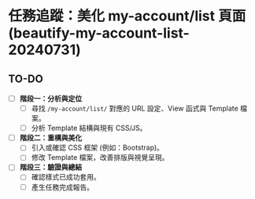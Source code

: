 # 任務追蹤：美化 my-account/list 頁面 (beautify-my-account-list-20240731)

## TO-DO

- [ ] **階段一：分析與定位**
  - [ ] 尋找 `/my-account/list/` 對應的 URL 設定、View 函式與 Template 檔案。
  - [ ] 分析 Template 結構與現有 CSS/JS。
- [ ] **階段二：重構與美化**
  - [ ] 引入或確認 CSS 框架 (例如：Bootstrap)。
  - [ ] 修改 Template 檔案，改善排版與視覺呈現。
- [ ] **階段三：驗證與總結**
  - [ ] 確認樣式已成功套用。
  - [ ] 產生任務完成報告。